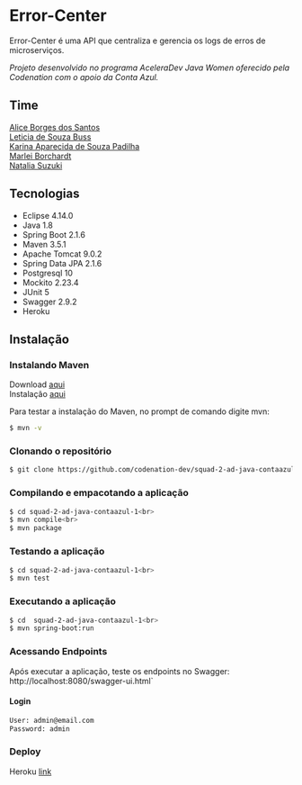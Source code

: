# Error-Center
Error-Center é uma API que centraliza e gerencia os logs de erros de microserviços.

_Projeto desenvolvido no programa AceleraDev Java Women oferecido pela Codenation com o apoio da Conta Azul._

## Time
[Alice Borges dos Santos](https://www.linkedin.com/in/alice-borges/)<br>
[Leticia de Souza Buss](https://www.linkedin.com/in/leticia-d-942652134/)<br>
[Karina Aparecida de Souza Padilha](https://www.linkedin.com/in/karina-aparecida-de-souza-padilha-143951106/)<br>
[Marlei Borchardt](https://www.linkedin.com/in/marlei-borchardt)<br>
[Natalia Suzuki](https://www.linkedin.com/in/natalia-suzuki-210349108/)

## Tecnologias
  -   Eclipse  4.14.0
  -   Java 1.8
  -   Spring Boot 2.1.6
  -   Maven 3.5.1
  -   Apache Tomcat 9.0.2
  -   Spring Data JPA 2.1.6
  -   Postgresql 10
  -   Mockito 2.23.4
  -   JUnit 5 
  -   Swagger 2.9.2 
  -   Heroku

## Instalação

### Instalando Maven
  Download [aqui](https://maven.apache.org/download.cgi)<br>
  Instalação [aqui](https://maven.apache.org/install.html)

Para testar a instalação do Maven, no prompt de comando digite mvn:
```bash
$ mvn -v
```

### Clonando o repositório
```bash
$ git clone https://github.com/codenation-dev/squad-2-ad-java-contaazul-1.git
```

### Compilando e empacotando a aplicação
```bash
$ cd squad-2-ad-java-contaazul-1<br>
$ mvn compile<br>
$ mvn package
```

### Testando a aplicação
```bash
$ cd squad-2-ad-java-contaazul-1<br>
$ mvn test
```

### Executando a aplicação
```bash
$ cd  squad-2-ad-java-contaazul-1<br>
$ mvn spring-boot:run
```

### Acessando Endpoints
  Após executar a aplicação, teste os endpoints no Swagger:<br> 
  http://localhost:8080/swagger-ui.html`

#### Login

```txt
User: admin@email.com
Password: admin
```

### Deploy

  Heroku [link](https://error-center-api.herokuapp.com/swagger-ui.html#/)
